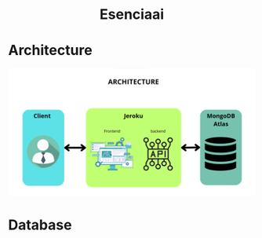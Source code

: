 <h1 align="center"> Esenciaai </h1>

<h1>Architecture</h1>
<p align="center"><img src="img\esencia_architecture.png" width=800 height="auto"></p>

<h1>Database</h1>
